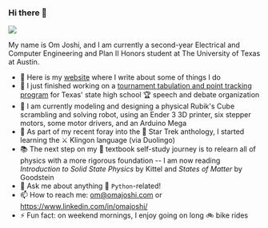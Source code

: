 ### Hi there 👋

![](https://komarev.com/ghpvc/?username=omajoshi)

My name is Om Joshi, and I am currently a second-year Electrical and Computer Engineering and Plan II Honors student at The University of Texas at Austin.

- 🔗 Here is my [website](https://omajoshi.com/) where I write about some of things I do
- 🔭 I just finished working on a [tournament tabulation and point tracking program](https://iqt.txfa.org) for Texas' state high school 🏆 speech and debate organization 
- 🦾 I am currently modeling and designing a physical Rubik's Cube scrambling and solving robot, using an Ender 3 3D printer, six stepper motors, some motor drivers, and an Arduino Mega
- 🌱 As part of my recent foray into the 🚀 Star Trek anthology, I started learning the ⚔ Klingon language (via Duolingo)
- 📚 The next step on my 📔 textbook self-study journey is to relearn all of physics with a more rigorous foundation -- I am now reading *Introduction to Solid State Physics* by Kittel and *States of Matter* by Goodstein
- 💬 Ask me about anything 🐍 `Python`-related!
- 📫 How to reach me: om@omajoshi.com or https://www.linkedin.com/in/omajoshi/
- ⚡ Fun fact: on weekend mornings, I enjoy going on long 🚲 bike rides
